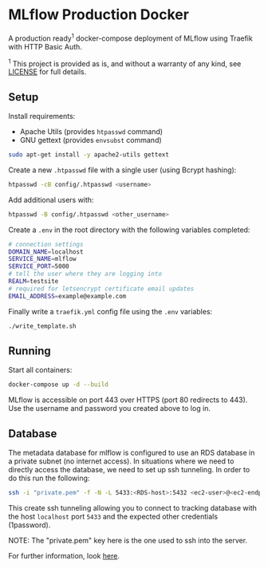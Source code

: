 # MLflow Production Docker

A production ready<sup>1</sup> docker-compose deployment of MLflow using Traefik with HTTP Basic Auth.

<sup>1</sup> This project is provided as is, and without a warranty of any kind, see [LICENSE](../blob/master/LICENSE) for full details.

## Setup

Install requirements:

- Apache Utils (provides `htpasswd` command)
- GNU gettext (provides `envsubst` command)

```sh
sudo apt-get install -y apache2-utils gettext
```

Create a new `.htpasswd` file with a single user (using Bcrypt hashing):

```sh
htpasswd -cB config/.htpasswd <username>
```

Add additional users with:

```sh
htpasswd -B config/.htpasswd <other_username>
```

Create a `.env` in the root directory with the following variables completed:

```sh
# connection settings
DOMAIN_NAME=localhost
SERVICE_NAME=mlflow
SERVICE_PORT=5000
# tell the user where they are logging into
REALM=testsite
# required for letsencrypt certificate email updates
EMAIL_ADDRESS=example@example.com
```

Finally write a `traefik.yml` config file using the `.env` variables:

```sh
./write_template.sh
```

## Running

Start all containers:

```sh
docker-compose up -d --build
```

MLflow is accessible on port 443 over HTTPS (port 80 redirects to 443). Use the username and password you created above to log in.

## Database

The metadata database for mlflow is configured to use an RDS database in a private subnet (no internet access). In situations where we need to directly access the database, we need to set up ssh tunneling. In order to do this run the following:

```sh
ssh -i "private.pem" -f -N -L 5433:<RDS-host>:5432 <ec2-user>@<ec2-endpoint> -v
```

This create ssh tunneling allowing you to connect to tracking database with the host `localhost` port `5433` and the expected other credentials (1password).

NOTE: The "private.pem" key here is the one used to ssh into the server.

For further information, look [here](https://aws.amazon.com/premiumsupport/knowledge-center/rds-connect-using-bastion-host-linux/`).
